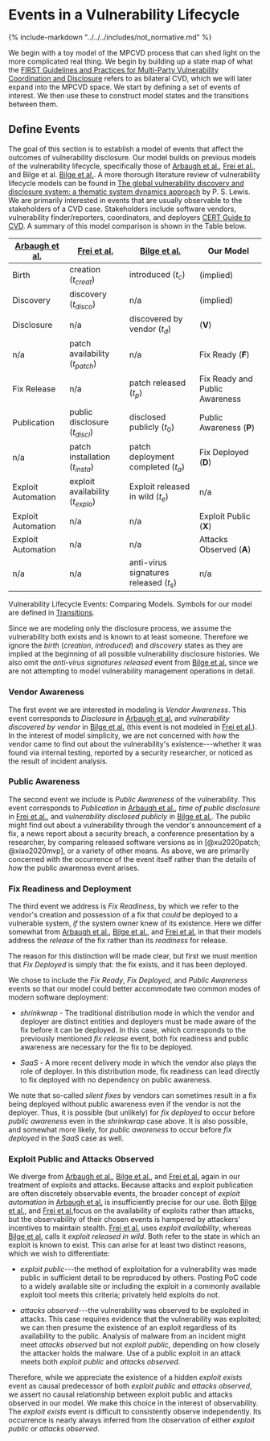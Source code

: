 # Events in a Vulnerability Lifecycle

{% include-markdown "../../../includes/not_normative.md" %}

We begin with a toy model of the MPCVD process that can shed light on the more
complicated real thing. We begin by building up a state map of what the
[FIRST Guidelines and Practices for Multi-Party Vulnerability Coordination and Disclosure](https://www.first.org/global/sigs/vulnerability-coordination/multiparty/guidelines-v1.1)
refers to as bilateral CVD, which we will later expand into the MPCVD space.
We start by defining a set of events of interest.
We then use these to construct model states and the transitions between them.

## Define Events

The goal of this section is to establish a model of events that affect
the outcomes of vulnerability disclosure. Our model builds on previous
models of the vulnerability lifecycle, specifically those of
[Arbaugh et al.](https://doi.org/10.1109/2.889093),
[Frei et al.](http://dx.doi.org/10.1007/978-1-4419-6967-5_6), and
Bilge et al. [Bilge et al.](https://doi.org/10.1145/2382196.2382284).
A more thorough literature review of
vulnerability lifecycle models can be found in
[The global vulnerability discovery and disclosure system: a thematic system dynamics approach](http://dspace.lib.cranfield.ac.uk/handle/1826/12665)
by P. S. Lewis.
We are primarily interested in events that are usually observable to the
stakeholders of a CVD case. Stakeholders include software
vendors, vulnerability finder/reporters, coordinators, and
deployers [CERT Guide to CVD](https://certcc.github.io/CERT-Guide-to-CVD). A summary of this model comparison is
shown in the Table below.

| [Arbaugh et al.](https://doi.org/10.1109/2.889093) | [Frei et al.](http://dx.doi.org/10.1007/978-1-4419-6967-5_6) | [Bilge et al.](https://doi.org/10.1145/2382196.2382284) | Our Model |
| ----------------------------------- |--------------------------------------------------------------| ------------------------------- | --------- |
| Birth                               | creation ($t_{creat}$)                                       | introduced ($t_c$)              | (implied) |
| Discovery                           | discovery ($t_{disco}$)                                      | n/a                             | (implied) |
| Disclosure                          | n/a                                                          | discovered by vendor ($t_d$)    | ($\mathbf{V}$) |
| n/a | patch availability ($t_{patch}$)                             | n/a | Fix Ready ($\mathbf{F}$) |
| Fix Release | n/a                                                          | patch released ($t_p$) | Fix Ready and Public Awareness |
| Publication | public disclosure ($t_{discl}$)                              | disclosed publicly ($t_0$) | Public Awareness ($\mathbf{P}$) |
| n/a | patch installation ($t_{insta}$)                             | patch deployment completed ($t_a$) | Fix Deployed ($\mathbf{D}$) |
| Exploit Automation | exploit availability ($t_{explo}$)                           | Exploit released in wild ($t_e$) | n/a |
| Exploit Automation | n/a                                                          | n/a | Exploit Public ($\mathbf{X}$) |
| Exploit Automation | n/a                                                          | n/a | Attacks Observed ($\mathbf{A}$) |
| n/a | n/a                                                          | anti-virus signatures released ($t_s$) | n/a |

Vulnerability Lifecycle Events: Comparing Models. Symbols for our model are defined in
[Transitions](transitions.md).

Since we are modeling only the disclosure process, we assume the
vulnerability both exists and is known to at least someone. Therefore we
ignore the *birth* (*creation*, *introduced*) and *discovery* states as
they are implied at the beginning of all possible vulnerability
disclosure histories. We also omit the *anti-virus signatures released*
event from [Bilge et al.](https://doi.org/10.1145/2382196.2382284) since we are not attempting to model
vulnerability management operations in detail.

### Vendor Awareness

The first event we are interested in modeling is *Vendor Awareness*.
This event corresponds to *Disclosure* in [Arbaugh et al.](https://doi.org/10.1109/2.889093) and
*vulnerability discovered by vendor* in [Bilge et al.](https://doi.org/10.1145/2382196.2382284) (this event
is not modeled in [Frei et al.](http://dx.doi.org/10.1007/978-1-4419-6967-5_6)). In the interest of model
simplicity, we are not concerned with *how* the vendor came to find out
about the vulnerability's existence---whether it was found via internal
testing, reported by a security researcher, or noticed as the result of
incident analysis.

### Public Awareness

The second event we include is *Public Awareness* of the vulnerability.
This event corresponds to *Publication* in [Arbaugh et al.](https://doi.org/10.1109/2.889093), *time
of public disclosure* in [Frei et al.](http://dx.doi.org/10.1007/978-1-4419-6967-5_6), and *vulnerability
disclosed publicly* in [Bilge et al.](https://doi.org/10.1145/2382196.2382284). The public might find out
about a vulnerability through the vendor's announcement of a fix, a news
report about a security breach, a conference presentation by a
researcher, by comparing released software versions as
in [@xu2020patch; @xiao2020mvp], or a variety of other means. As above,
we are primarily concerned with the occurrence of the event itself
rather than the details of *how* the public awareness event arises.

### Fix Readiness and Deployment

The third event we address is *Fix Readiness*, by which we refer to the
vendor's creation and possession of a fix that *could* be deployed to a
vulnerable system, *if* the system owner knew of its existence. Here we
differ somewhat from [Arbaugh et al.](https://doi.org/10.1109/2.889093),
[Bilge et al.](https://doi.org/10.1145/2382196.2382284), and [Frei et al.](http://dx.doi.org/10.1007/978-1-4419-6967-5_6)
in that
their models address the *release* of the fix rather than its *readiness* for release.

The reason for this distinction will be made clear, but first we must
mention that *Fix Deployed* is simply that: the fix exists, and it has
been deployed.

We chose to include the *Fix Ready*, *Fix Deployed*, and *Public
Awareness* events so that our model could better accommodate two common
modes of modern software deployment:

- *shrinkwrap* - The traditional distribution mode in which the vendor
    and deployer are distinct entities and deployers must be made aware
    of the fix before it can be deployed. In this case, which
    corresponds to the previously mentioned *fix release* event, both
    fix readiness and public awareness are necessary for the fix to be
    deployed.

- *SaaS* - A more recent delivery mode in which the vendor also plays
    the role of deployer. In this distribution mode, fix readiness can
    lead directly to fix deployed with no dependency on public
    awareness.

We note that so-called *silent fixes* by vendors can sometimes result in
a fix being deployed without public awareness even if the vendor is not
the deployer. Thus, it is possible (but unlikely) for *fix deployed* to
occur before *public awareness* even in the *shrinkwrap* case above. It
is also possible, and somewhat more likely, for *public awareness* to
occur before *fix deployed* in the *SaaS* case as well.

### Exploit Public and Attacks Observed

We diverge
from
[Arbaugh et al.](https://doi.org/10.1109/2.889093),
[Bilge et al.](https://doi.org/10.1145/2382196.2382284), and [Frei et al.](http://dx.doi.org/10.1007/978-1-4419-6967-5_6)
again in
our treatment of exploits and attacks. Because attacks and exploit
publication are often discretely observable events, the broader concept
of *exploit automation* in [Arbaugh et al.](https://doi.org/10.1109/2.889093) is insufficiently
precise for our use. Both
[Bilge et al.](https://doi.org/10.1145/2382196.2382284), and [Frei et al.](http://dx.doi.org/10.1007/978-1-4419-6967-5_6)focus on
the availability of exploits rather than attacks, but the observability
of their chosen events is hampered by attackers' incentives to maintain
stealth. [Frei et al.](http://dx.doi.org/10.1007/978-1-4419-6967-5_6) uses *exploit availability*,
whereas [Bilge et al.](https://doi.org/10.1145/2382196.2382284) calls it *exploit released in
wild*. Both refer to the state in which an exploit is known to exist.
This can arise for at least two distinct reasons, which we wish to
differentiate:

- *exploit public*---the method of exploitation for a vulnerability
    was made public in sufficient detail to be reproduced by others.
    Posting PoC
    code to a widely available site or including the exploit in a
    commonly available exploit tool meets this criteria; privately held
    exploits do not.

- *attacks observed*---the vulnerability was observed to be exploited
    in attacks. This case requires evidence that the vulnerability was
    exploited; we can then presume the existence of an exploit
    regardless of its availability to the public. Analysis of malware
    from an incident might meet *attacks observed* but not *exploit
    public*, depending on how closely the attacker holds the malware.
    Use of a public exploit in an attack meets both *exploit public* and
    *attacks observed*.

Therefore, while we appreciate the existence of a hidden *exploit
exists* event as causal predecessor of both *exploit public* and
*attacks observed*, we assert no causal relationship between exploit
public and attacks observed in our model. We make this choice in the
interest of observability. The *exploit exists* event is difficult to
consistently observe independently. Its occurrence is nearly always
inferred from the observation of either *exploit public* or *attacks
observed*.
